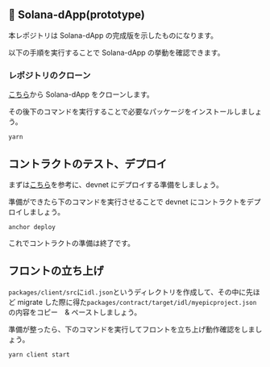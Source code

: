 ## 💬 Solana-dApp(prototype)

本レポジトリは Solana-dApp の完成版を示したものになります。

以下の手順を実行することで Solana-dApp の挙動を確認できます。

### レポジトリのクローン

[こちら](https://github.com/unchain-tech/Solana-dApp.git)から Solana-dApp をクローンします。

その後下のコマンドを実行することで必要なパッケージをインストールしましょう。

```
yarn
```

## コントラクトのテスト、デプロイ

まずは[こちら](https://app.unchain.tech/learn/Solana-dApp/ja/3/1/)を参考に、devnet にデプロイする準備をしましょう。

準備ができたら下のコマンドを実行させることで devnet にコントラクトをデプロイしましょう。

```
anchor deploy
```

これでコントラクトの準備は終了です。

## フロントの立ち上げ

`packages/client/src`に`idl.json`というディレクトリを作成して、その中に先ほど migrate した際に得た`packages/contract/target/idl/myepicproject.json`の内容をコピー　& ペーストしましょう。

準備が整ったら、下のコマンドを実行してフロントを立ち上げ動作確認をしましょう。

```
yarn client start
```
